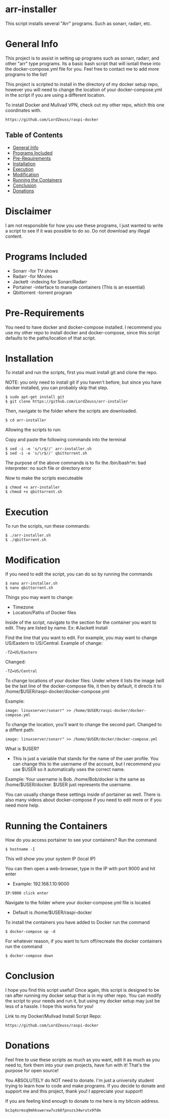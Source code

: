 # arr-installer
This script installs several "Arr" programs. Such as sonarr, radarr, etc.

# General Info
This project is to assist in setting up programs such as sonarr, radarr, and other "arr" type programs.
Its a basic bash script that will isntall these into the docker-compose.yml file for you.
Feel free to contact me to add more programs to the list!

This project is scripted to install in the directory of my docker setup repo, however you will need to change the location of your docker-compose.yml in the script if you are using a different location.

To install Docker and Mullvad VPN, check out my other repo, which this one coordinates with.

```
https://github.com/LordZeuss/raspi-docker
```

## Table of Contents
* [General Info](#general-info)
* [Programs Included](#programs-included)
* [Pre-Requirements](#pre-requirements)
* [Installation](#installation)
* [Execution](#execution)
* [Modification](#modification)
* [Running the Containers](#running-the-containers)
* [Conclusion](#conclusion)
* [Donations](#donations)

# Disclaimer
I am not responsible for how you use these programs, I just wanted to write a script to see if it was possible to do so. Do not download any illegal content.

# Programs Included
* Sonarr  -for TV shows
* Radarr  -for Movies
* Jackett -indexing for Sonarr/Radarr
* Portainer -interface to manage containers (This is an essential)
* Qbittorrent -torrent program

# Pre-Requirements
You need to have docker and docker-compose installed. 
I recommend you use my other repo to install docker and docker-compose, since this script defaults to the paths/location of that script.

# Installation
To install and run the scripts, first you must install git and clone the repo.

NOTE: you only need to install git if you haven't before, but since you have docker installed, you can probably skip that step.

```
$ sudo apt-get install git
$ git clone https://github.com/LordZeuss/arr-installer
```
Then, navigate to the folder where the scripts are downloaded.

```
$ cd arr-installer
```

Allowing the scripts to run:

Copy and paste the following commands into the terminal

```
$ sed -i -e 's/\r$//' arr-installer.sh
$ sed -i -e 's/\r$//' qbittorrent.sh
```
The purpose of the above commands is to fix the /bin/bash^m: bad interpreter: no such file or directory error

Now to make the scripts executeable

```
$ chmod +x arr-installer
$ chmod +x qbittorrent.sh
```

# Execution
To run the scripts, run these commands:

```
$ ./arr-installer.sh
$ ./qbittorrent.sh
```

# Modification
If you need to edit the script, you can do so by running the commands

```
$ nano arr-installer.sh
$ nano qbittorrent.sh
```

Things you may want to change:
* Timezone
* Location/Paths of Docker files

Inside of the script, navigate to the section for the container you want to edit. They are listed by name. Ex: #Jackett install

Find the line that you want to edit. For example, you may want to change US/Eastern to US/Central.
Example of change:
```
-TZ=US/Eastern
```
Changed:
```
-TZ=US/Central
```

To change locations of your docker files:
Under where it lists the image (will be the last line of the docker-compose file, it then by default, it directs it to /home/$USER/raspi-docker/docker-compose.yml

Example: 
```
image: linuxserver/sonarr" >> /home/$USER/raspi-docker/docker-compose.yml
 ```
 To change the location, you'll want to change the second part.
 Changed to a diffent path:
 ```
 image: linuxserver/sonarr" >> /home/$USER/docker/docker-compose.yml
```

What is $USER? 
* This is just a variable that stands for the name of the user profile. You can change this to the username of the account, but I recommend you use $USER so it automatically uses the correct name.

Example: Your username is Bob. /home/Bob/docker is the same as /home/$USER/docker. $USER just represents the username.

You can usually change these settings inside of portainer as well. There is also many videos about docker-compose if you need to edit more or if you need more help.

# Running the Containers
How do you access portainer to see your containers?
Run the command 
```
$ hostname -I
```
This will show you your system IP (local IP)

You can then open a web-browser, type in the IP with port 9000 and hit enter
* Example: 192.168.1.10:9000
```
IP:9000 click enter
```

Navigate to the folder where your docker-compose.yml file is located
* Default is /home/$USER/raspi-docker

To install the containers you have added to Docker run the command
```
$ docker-compose up -d
```
For whatever reason, if you want to turn off/recreate the docker containers run the command
```
$ docker-compose down
```

# Conclusion
I hope you find this script useful! Once again, this script is designed to be ran after running my docker setup that is in my other repo. You can modify the script to your needs and run it, but using my docker setup may just be less of a hassle. I hope this works for you!

Link to my Docker/Mullvad Install Script Repo:
```
https://github.com/LordZeuss/raspi-docker
```
  
# Donations
Feel free to use these scripts as much as you want, edit it as much as you need to, fork them into your own projects, have fun with it! That's the purpose for open source!

You ABSOLUTELY do NOT need to donate. I'm just a university student trying to learn how to code and make programs. If you decide to donate and support me and this project, thank you! I appreciate your support!

If you are feeling kind enough to donate to me here is my bitcoin address. 

```
bc1q4srmsq9mhkswerxw7vz68fpnvzs34wrutx9fdm
```





















